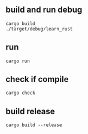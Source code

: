 ## build and run debug
```
cargo build
./target/debug/learn_rust
```
## run
```
cargo run
```
## check if compile
```
cargo check
```
## build release
```
cargo build --release
```
